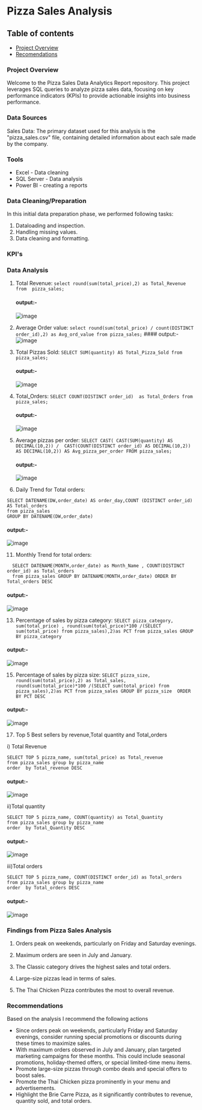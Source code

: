 # Pizza Sales Analysis
## Table of contents
 - [Project Overview](#project-overview)
 - [Recomendations](#recomendations)
### Project Overview

Welcome to the Pizza Sales Data Analytics Report repository. This project leverages SQL queries to analyze pizza sales data, focusing on key performance indicators (KPIs) to provide actionable insights into business performance.

### Data Sources

Sales Data: The primary dataset used for this analysis is the "pizza_sales.csv" file, containing detailed information about each sale made by the company.

### Tools

- Excel - Data cleaning
- SQL Server - Data analysis
- Power BI - creating a reports
### Data Cleaning/Preparation
  In this initial data preparation phase, we performed following tasks:

  1. Dataloading and inspection.
  2. Handling missing values.
  3. Data cleaning and formatting.
### KPI's


### Data Analysis

  
   1. Total Revenue:
     ```
     select round(sum(total_price),2) as Total_Revenue from 
     pizza_sales;
     ```
       #### output:-
       ![image](https://github.com/muralikatta12/Pizza-Sales-Data-Analytics-Report/assets/124357793/54431c5b-cf2f-4df8-88de-9b229c05fed9)

   2. Average Order value:
     ```
     select round(sum(total_price) / count(DISTINCT order_id),2)
     as Avg_ord_value from pizza_sales;
     ```
     #### output:-
     ![image](https://github.com/muralikatta12/Pizza-Sales-Data-Analytics-Report/assets/124357793/05a5bd90-f8da-4d13-986d-3997d59d1bf8)

   3. Total Pizzas Sold:
     ```
     SELECT SUM(quantity) AS Total_Pizza_Sold
     from pizza_sales;
     ```
      #### output:-
      ![image](https://github.com/muralikatta12/Pizza-Sales-Data-Analytics-Report/assets/124357793/3b7aec78-0baa-4ae6-9669-6f4e3ca72aa7)

 
  5. Total_Orders:
    ```
    SELECT COUNT(DISTINCT order_id)  as Total_Orders
     from pizza_sales;
    ```
      #### output:-
      ![image](https://github.com/muralikatta12/Pizza-Sales-Data-Analytics-Report/assets/124357793/180f5833-12a0-46b8-895a-f7842883df6f)

 
  7. Average pizzas per order:
    ```
    SELECT CAST(
         CAST(SUM(quantity) AS DECIMAL(10,2)) / 
         CAST(COUNT(DISTINCT order_id) AS DECIMAL(10,2))
       AS DECIMAL(10,2)) AS Avg_pizza_per_order
    FROM pizza_sales;
    ```
      #### output:-
      ![image](https://github.com/muralikatta12/Pizza-Sales-Data-Analytics-Report/assets/124357793/8000cc88-d3c7-44d8-932a-11fce65fe64b)

 
  9. Daily Trend for Total orders:
   ```
   SELECT DATENAME(DW,order_date) AS order_day,COUNT (DISTINCT order_id) AS Total_orders
   from pizza_sales
   GROUP BY DATENAME(DW,order_date)
   ```
   #### output:-
   ![image](https://github.com/muralikatta12/Pizza-Sales-Data-Analytics-Report/assets/124357793/d73f6b98-e22c-438a-a484-607ceb0ba802)

  11. Monthly Trend for total orders:
   ```
     SELECT DATENAME(MONTH,order_date) as Month_Name , COUNT(DISTINCT order_id) as Total_orders
     from pizza_sales GROUP BY DATENAME(MONTH,order_date) ORDER BY Total_orders DESC

   ```
   #### output:-
   ![image](https://github.com/muralikatta12/Pizza-Sales-Data-Analytics-Report/assets/124357793/445038a8-1a04-462c-84d5-78f61acbf4eb)

  13. Percentage of sales by pizza category:
     ```
     SELECT pizza_category, sum(total_price) ,
     round(sum(total_price)*100 /(SELECT sum(total_price) from pizza_sales),2)as PCT
      from pizza_sales GROUP BY pizza_category
    ```
   #### output:-
  ![image](https://github.com/muralikatta12/Pizza-Sales-Data-Analytics-Report/assets/124357793/ba783a87-5d08-4b32-9a78-e15d23246e2b)

  15. Percentage of sales by pizza size:
    ```
    SELECT pizza_size, round(sum(total_price),2) as Total_sales,
   round(sum(total_price)*100 /(SELECT sum(total_price) from pizza_sales),2)as PCT
   from pizza_sales GROUP BY pizza_size 
   ORDER BY PCT DESC
    ```
   #### output:-
   ![image](https://github.com/muralikatta12/Pizza-Sales-Data-Analytics-Report/assets/124357793/b1fbb8e4-f532-43cb-87b3-862838d3eb1b)

  17. Top 5 Best sellers by revenue,Total quantity and Total_orders
    
   i) Total Revenue
   ```
   SELECT TOP 5 pizza_name, sum(total_price) as Total_revenue 
   from pizza_sales group by pizza_name  
   order  by Total_revenue DESC
   ```
   #### output:-
  ![image](https://github.com/muralikatta12/Pizza-Sales-Data-Analytics-Report/assets/124357793/a437da12-fe25-4f56-9cfb-b8c67f299e89)

 
  ii)Total quantity
   ```
   SELECT TOP 5 pizza_name, COUNT(quantity) as Total_Quantity
   from pizza_sales group by pizza_name  
   order  by Total_Quantity DESC
   ```
   #### output:-
  ![image](https://github.com/muralikatta12/Pizza-Sales-Data-Analytics-Report/assets/124357793/5fb3b1f5-6487-4111-a6ec-75fb1de7f986)

   iii)Total orders
  ```
  SELECT TOP 5 pizza_name, COUNT(DISTINCT order_id) as Total_orders
  from pizza_sales group by pizza_name  
  order  by Total_orders DESC
  ```
   #### output:-
   ![image](https://github.com/muralikatta12/Pizza-Sales-Data-Analytics-Report/assets/124357793/8660073f-f1be-4218-845d-28ddecbf2ad0)
   
### Findings from Pizza Sales Analysis

   1. Orders peak on weekends, particularly on Friday and Saturday evenings.

   2. Maximum orders are seen in July and January.

   3. The Classic category drives the highest sales and total orders.

   4. Large-size pizzas lead in terms of sales.

   5. The Thai Chicken Pizza contributes the most to overall revenue.
### Recommendations
  Based on the analysis I recommend the following actions
  
  - Since orders peak on weekends, particularly Friday and Saturday evenings, consider running special promotions or discounts during these times to maximize sales.
  - With maximum orders observed in July and January, plan targeted marketing campaigns for these months. This could include seasonal promotions, holiday-themed offers, 
    or special limited-time menu items.
  - Promote large-size pizzas through combo deals and special offers to boost sales.
  - Promote the Thai Chicken pizza prominently in your menu and advertisements.
  - Highlight the Brie Carre Pizza, as it significantly contributes to revenue, quantity sold, and total orders.

    


